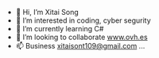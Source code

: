 - 👋 Hi, I’m Xitai Song
- 👀 I’m interested in coding, cyber segurity 
- 🌱 I’m currently learning C#
- 💞️ I’m looking to collaborate www.ovh.es
- 📫 Business xitaisont109@gmail.com ...

<!---
SGCoding0001/SGCoding0001 is a ✨ special ✨ repository because its `README.md` (this file) appears on your GitHub profile.
You can click the Preview link to take a look at your changes.
--->
